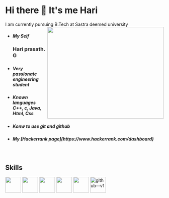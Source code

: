 <h1> Hi there 👋 It's me Hari </h1>

I am currently pursuing B.Tech at Sastra deemed university
<img align="right" width="370" height="290" src="https://i.pinimg.com/originals/47/f0/34/47f0342cec72b800463bf003eac1257e.gif">
- <h5>My Self <h3>Hari prasath. G<h3></h5>
- <h5>Very passionate engineering student</h5>
- <h5>Known languages C++, c, Java, Html, Css</h5>
- <h5>Konw to use git and github</h5>
- <h5>My [Hackerrank page](https://www.hackerrank.com/dashboard)</h5>
<br>
<h2>Skills</h2>
 <p><img height="50" width="50" src="https://img.icons8.com/color/48/000000/c-programming.png" /> <img height="50" width="50" src="https://img.icons8.com/color/48/000000/c-plus-plus-logo.png" /> <img height="50" width="50" src="https://img.icons8.com/color/48/000000/java-coffee-cup-logo.png" /> <img height="50" width="50" src="https://img.icons8.com/color/48/000000/html-5.png" /> <img height="50" width="50" src="https://img.icons8.com/color/48/000000/css3.png" /> <img width="50" height="50" src="https://img.icons8.com/color/48/github--v1.png" alt="github--v1"/></p>
 


